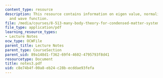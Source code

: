 ```yaml
---
content_type: resource
description: This resource contains information on eigen value, normalisation, vacuum,
  and wave function.
file: /media/courses/8-513-many-body-theory-for-condensed-matter-systems-fall-2004/c8e74b4f00a8eb24c28becddae93fefa_notes3.pdf
file_type: application/pdf
learning_resource_types:
- Lecture Notes
ocw_type: OCWFile
parent_title: Lecture Notes
parent_type: CourseSection
parent_uid: 89a148d1-f362-69f4-4602-4795793f8d41
resourcetype: Document
title: notes3.pdf
uid: c8e74b4f-00a8-eb24-c28b-ecddae93fefa
---
```

